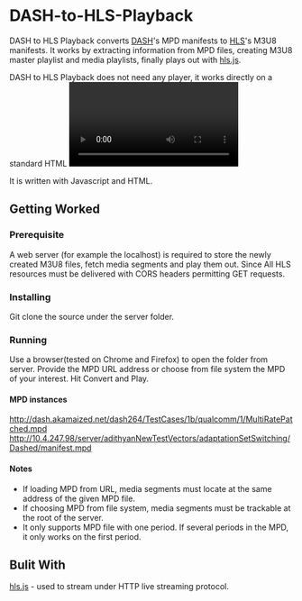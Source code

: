 # DASH-to-HLS-Playback
DASH to HLS Playback converts [DASH](https://en.wikipedia.org/wiki/Dynamic_Adaptive_Streaming_over_HTTP)'s MPD manifests to [HLS](https://en.wikipedia.org/wiki/HTTP_Live_Streaming)'s M3U8 manifests. It works by extracting information from MPD files, creating M3U8 master playlist and media playlists, finally plays out with [hls.js](https://github.com/video-dev/hls.js).

DASH to HLS Playback does not need any player, it works directly on a standard HTML <video> element on a browser HTML5 video and MediaSource Extensions supported.

It is written with Javascript and HTML.

## Getting Worked
### Prerequisite
A web server (for example the localhost) is required to store the newly created M3U8 files, fetch media segments and play them out. Since All HLS resources must be delivered with CORS headers permitting GET requests.
### Installing
Git clone the source under the server folder.
### Running
Use a browser(tested on Chrome and Firefox) to open the folder from server. Provide the MPD URL address or choose from file system the MPD of your interest. Hit Convert and Play.
#### MPD instances
http://dash.akamaized.net/dash264/TestCases/1b/qualcomm/1/MultiRatePatched.mpd
http://10.4.247.98/server/adithyanNewTestVectors/adaptationSetSwitching/Dashed/manifest.mpd
#### Notes
* If loading MPD from URL, media segments must locate at the same address of the given MPD file.
* If choosing MPD from file system, media segments must be trackable at the root of the server.
* It only supports MPD file with one period. If several periods in the MPD, it only works on the first period. 

## Bulit With
[hls.js](https://github.com/video-dev/hls.js) - used to stream under HTTP live streaming protocol.
